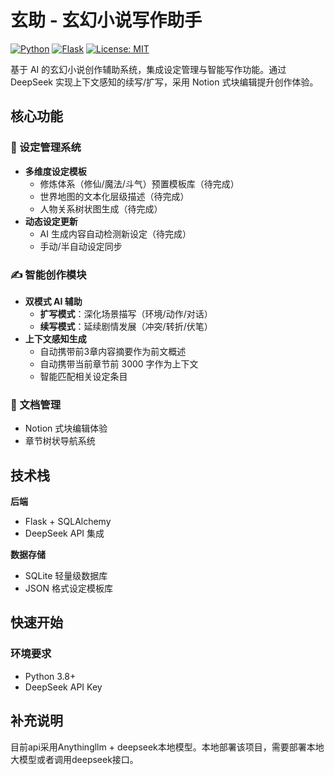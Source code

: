 # 玄助 - 玄幻小说写作助手

[![Python](https://img.shields.io/badge/Python-3.8%2B-blue)](https://www.python.org/)
[![Flask](https://img.shields.io/badge/Flask-2.0%2B-lightgrey)](https://flask.palletsprojects.com/)
[![License: MIT](https://img.shields.io/badge/License-MIT-yellow.svg)](https://opensource.org/licenses/MIT)

基于 AI 的玄幻小说创作辅助系统，集成设定管理与智能写作功能。通过 DeepSeek 实现上下文感知的续写/扩写，采用 Notion 式块编辑提升创作体验。

<!-- ![Demo Screenshot](screenshot.png)  后续补充截图 -->

## 核心功能

### 🧙 设定管理系统
- **多维度设定模板**
  - 修炼体系（修仙/魔法/斗气）预置模板库（待完成）
  - 世界地图的文本化层级描述（待完成）
  - 人物关系树状图生成（待完成）
- **动态设定更新**
  - AI 生成内容自动检测新设定（待完成）
  - 手动/半自动设定同步

### ✍️ 智能创作模块
- **双模式 AI 辅助**
  - **扩写模式**：深化场景描写（环境/动作/对话）
  - **续写模式**：延续剧情发展（冲突/转折/伏笔）
- **上下文感知生成**
  - 自动携带前3章内容摘要作为前文概述
  - 自动携带当前章节前 3000 字作为上下文
  - 智能匹配相关设定条目

### 📑 文档管理
- Notion 式块编辑体验
- 章节树状导航系统

## 技术栈

**后端**
- Flask + SQLAlchemy
- DeepSeek API 集成


**数据存储**
- SQLite 轻量级数据库
- JSON 格式设定模板库

## 快速开始

### 环境要求
- Python 3.8+
- DeepSeek API Key

## 补充说明

目前api采用Anythingllm + deepseek本地模型。本地部署该项目，需要部署本地大模型或者调用deepseek接口。
